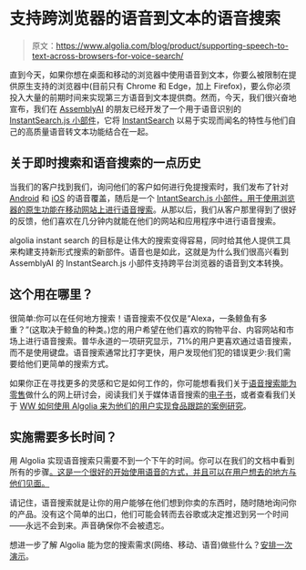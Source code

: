 # 支持跨浏览器的语音到文本的语音搜索

> 原文：<https://www.algolia.com/blog/product/supporting-speech-to-text-across-browsers-for-voice-search/>

直到今天，如果你想在桌面和移动的浏览器中使用语音到文本，你要么被限制在提供原生支持的浏览器中(目前只有 Chrome 和 Edge，加上 Firefox)，要么你必须投入大量的前期时间来实现第三方语音到文本提供商。然而，今天，我们很兴奋地宣布，我们在 [AssemblyAI](https://www.assemblyai.com/algolia-voice-search) 的朋友已经开发了一个用于语音识别的 [InstantSearch.js 小部件](https://github.com/AssemblyAI/assemblyai-algolia-voice-widget)，它将 [InstantSearch](https://www.algolia.com/doc/guides/building-search-ui/what-is-instantsearch/js/) 以易于实现而闻名的特性与他们自己的高质量语音转文本功能结合在一起。

## [](#a-little-bit-of-history-on-instantsearch-and-voice-search)关于即时搜索和语音搜索的一点历史

当我们的客户找到我们，询问他们的客户如何进行免提搜索时，我们发布了针对 [Android](https://github.com/algolia/voice-overlay-android/) 和 [iOS](https://github.com/algolia/voice-overlay-ios/) 的语音覆盖，随后是一个 [IntantSearch.js 小部件，用于使用浏览器的原生功能在移动网站上进行语音搜索](https://www.algolia.com/doc/api-reference/widgets/voice-search/js/)。从那以后，我们从客户那里得到了很好的反馈，他们喜欢在几分钟内就能在他们的网站和应用程序中进行语音搜索。

algolia instant search 的目标是让伟大的搜索变得容易，同时给其他人提供工具来构建支持新形式搜索的新部件。语音也是如此，这就是为什么我们很高兴看到 AssemblyAI 的 InstantSearch.js 小部件支持跨平台浏览器的语音到文本转换。

## [](#where-can-you-use-this)这个用在哪里？

很简单:你可以在任何地方搜索！语音搜索不仅仅是“Alexa，一条鲸鱼有多重？”(这取决于鲸鱼的种类。)您的用户希望在他们喜欢的购物平台、内容网站和市场上进行语音搜索。普华永道的一项研究显示，71%的用户更喜欢通过语音搜索，而不是使用键盘。语音搜索通常比打字更快，用户发现他们犯的错误更少:我们需要给他们更简单的搜索方式。

如果你正在寻找更多的灵感和它是如何工作的，你可能想看我们关于[语音搜索能为零售](https://resources.algolia.com/ecommerce/how-to-harness-voice-search-in-the-retail-sector-2)做什么的网上研讨会，阅读我们关于媒体语音搜索的[电子书](https://resources.algolia.com/ebooks/the-guide-to-delightful-voice-search-in-media)，或者查看我们关于 [WW 如何使用 Algolia 来为他们的用户实现食品跟踪的案例研究](https://resources.algolia.com/ecommerce/ww-voice-search)。

## [](#how-long-does-it-take-to-implement)实施需要多长时间？

用 Algolia 实现语音搜索只需要不到一个下午的时间。你可以在我们的文档中看到所有的步骤[。这是一个很好的开始使用语音的方式，并且可以在用户想去的地方与他们见面。](https://www.algolia.com/doc/guides/getting-started/quick-start/tutorials/build-voice-search/)

请记住，语音搜索就是让你的用户能够在他们想到你卖的东西时，随时随地询问你的产品。没有这个简单的出口，他们可能会转而去谷歌或决定推迟到另一个时间——永远不会到来。声音确保你不会被遗忘。

想进一步了解 Algolia 能为您的搜索需求(网络、移动、语音)做些什么？[安排一次演示](https://www.algolia.com/schedule-demo/)。